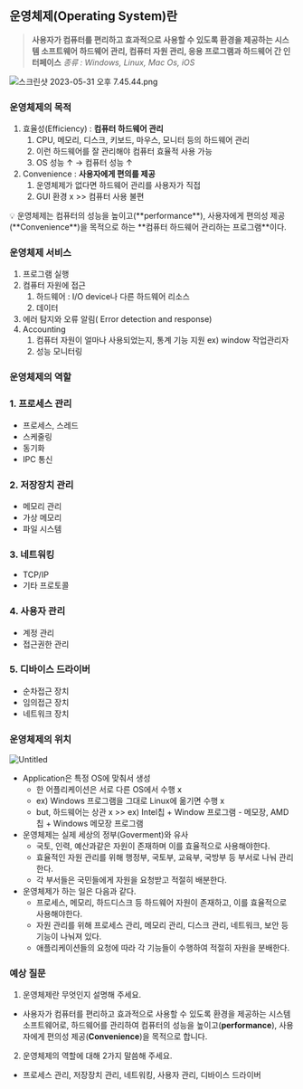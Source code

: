 ## 운영체제(Operating System)란

> **사용자가 컴퓨터를 편리하고 효과적으로 사용할 수 있도록 환경을 제공하는 시스템 소프트웨어
하드웨어 관리, 컴퓨터 자원 관리, 응용 프로그램과 하드웨어 간 인터페이스**
*종류 : Windows, Linux, Mac Os, iOS*
> 

![스크린샷 2023-05-31 오후 7.45.44.png](https://s3-us-west-2.amazonaws.com/secure.notion-static.com/07a09cc8-3fb5-4adb-b603-930d0ceadd03/%E1%84%89%E1%85%B3%E1%84%8F%E1%85%B3%E1%84%85%E1%85%B5%E1%86%AB%E1%84%89%E1%85%A3%E1%86%BA_2023-05-31_%E1%84%8B%E1%85%A9%E1%84%92%E1%85%AE_7.45.44.png)

### 운영체제의 목적

1. 효율성(Efficiency) : **컴퓨터 하드웨어 관리**
    1. CPU, 메모리, 디스크, 키보드, 마우스, 모니터 등의 하드웨어 관리
    2. 이런 하드웨어를 잘 관리해야 컴퓨터 효율적 사용 가능
    3. OS 성능 ↑ → 컴퓨터 성능 ↑
2. Convenience : **사용자에게 편의를 제공**
    1. 운영체제가 없다면 하드웨어 관리를 사용자가 직접
    2. GUI 환경 x >> 컴퓨터 사용 불편

<aside>
💡 운영체제는 컴퓨터의 성능을 높이고(**performance**), 사용자에게 편의성 제공(**Convenience**)을 목적으로 하는 **컴퓨터 하드웨어 관리하는 프로그램**이다.

</aside>

### 운영체제 서비스

1. 프로그램 실행
2. 컴퓨터 자원에 접근
    1. 하드웨어 : I/O device나 다른 하드웨어 리소스
    2. 데이터
3. 에러 탐지와 오류 알림( Error detection and response)
4. Accounting
    1. 컴퓨터 자원이 얼마나 사용되었는지, 통계 기능 지원 ex) window 작업관리자
    2. 성능 모니터링

### 운영체제의 역할

### 1. 프로세스 관리

- 프로세스, 스레드
- 스케줄링
- 동기화
- IPC 통신

### 2. 저장장치 관리

- 메모리 관리
- 가상 메모리
- 파일 시스템

### 3. 네트워킹

- TCP/IP
- 기타 프로토콜

### 4. 사용자 관리

- 계정 관리
- 접근권한 관리

### 5. 디바이스 드라이버

- 순차접근 장치
- 임의접근 장치
- 네트워크 장치

### 운영체제의 위치

![Untitled](https://s3-us-west-2.amazonaws.com/secure.notion-static.com/b59dffd7-50e9-4e76-9f86-2328a0caf80e/Untitled.png)

- Application은 특정 OS에 맞춰서 생성
    - 한 어플리케이션은 서로 다른 OS에서 수행 x
    - ex) Windows 프로그램을 그대로 Linux에 옮기면 수행 x
    - but, 하드웨어는 상관 x >> ex) Intel칩 + Window 프로그램 - 메모장, AMD칩 + Windows 메모장 프로그램
- 운영체제는 실제 세상의 정부(Goverment)와 유사
    - 국토, 인력, 예산과같은 자원이 존재하며 이를 효율적으로 사용해야한다.
    - 효율적인 자원 관리를 위해 행정부, 국토부, 교육부, 국방부 등 부서로 나눠 관리한다.
    - 각 부서들은 국민들에게 자원을 요청받고 적절히 배분한다.
- 운영체제가 하는 일은 다음과 같다.
    - 프로세스, 메모리, 하드디스크 등 하드웨어 자원이 존재하고, 이를 효율적으로 사용해야한다.
    - 자원 관리를 위해 프로세스 관리, 메모리 관리, 디스크 관리, 네트워크, 보안 등 기능이 나눠져 있다.
    - 애플리케이션들의 요청에 따라 각 기능들이 수행하여 적절히 자원을 분배한다.

### 예상 질문

1. 운영체제란 무엇인지 설명해 주세요.
- 사용자가 컴퓨터를 편리하고 효과적으로 사용할 수 있도록 환경을 제공하는 시스템 소프트웨어로, 하드웨어를 관리하여 컴퓨터의 성능을 높이고(**performance**), 사용자에게 편의성 제공(**Convenience**)을 목적으로 합니다.
2. 운영체제의 역할에 대해 2가지 말씀해 주세요.
- 프로세스 관리, 저장장치 관리, 네트워킹, 사용자 관리, 디바이스 드라이버
